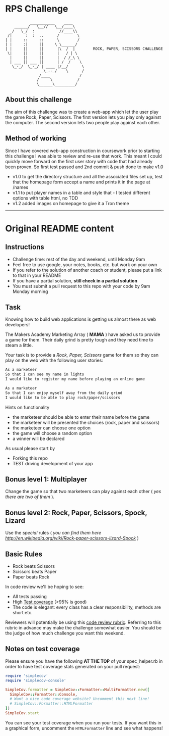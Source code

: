 # RPS Challenge
```
           ___________    ____
    ______/   \__//   \__/____\
  _/   \_/  :           //____\\
 /|      :  :  ..      /        \
| |     ::     ::      \        /
| |     :|     ||     \ \______/
| |     ||     ||      |\  /  |        ROCK, PAPER, SCISSORS CHALLENGE
 \|     ||     ||      |   / | \
  |     ||     ||      |  / /_\ \
  | ___ || ___ ||      | /  /    \
   \_-_/  \_-_/ | ____ |/__/      \
                _\_--_/    \      /
               /____             /
              /     \           /
              \______\_________/
```
About this challenge
-------------
The aim of this challenge was to create a web-app which let the user play the game Rock, Paper, Scissors. The first version lets you play only against the computer. The second version lets two people play against each other.

Method of working
-------------
Since I have covered web-app construction in coursework prior to starting this challenge I was able to review and re-use that work. This meant I could quickly move forward on the first user story with code that had already been proven. So first test passed and 2nd commit & push done to make v1.0 
- v1.0 to get the directory structure and all the associated files set up, test that the homepage form accept a name and prints it in the page at /names
- v1.1 to put player names in a table and style that - I tested different options with table html, no TDD
- v1.2 added images on homepage to give it a Tron theme
-----------
Original README content
========
Instructions
-------

* Challenge time: rest of the day and weekend, until Monday 9am
* Feel free to use google, your notes, books, etc. but work on your own
* If you refer to the solution of another coach or student, please put a link to that in your README
* If you have a partial solution, **still check in a partial solution**
* You must submit a pull request to this repo with your code by 9am Monday morning

Task
----

Knowing how to build web applications is getting us almost there as web developers!

The Makers Academy Marketing Array ( **MAMA** ) have asked us to provide a game for them. Their daily grind is pretty tough and they need time to steam a little.

Your task is to provide a _Rock, Paper, Scissors_ game for them so they can play on the web with the following user stories:

```sh
As a marketeer
So that I can see my name in lights
I would like to register my name before playing an online game

As a marketeer
So that I can enjoy myself away from the daily grind
I would like to be able to play rock/paper/scissors
```

Hints on functionality

- the marketeer should be able to enter their name before the game
- the marketeer will be presented the choices (rock, paper and scissors)
- the marketeer can choose one option
- the game will choose a random option
- a winner will be declared


As usual please start by

* Forking this repo
* TEST driving development of your app


## Bonus level 1: Multiplayer

Change the game so that two marketeers can play against each other ( _yes there are two of them_ ).

## Bonus level 2: Rock, Paper, Scissors, Spock, Lizard

Use the _special_ rules ( _you can find them here http://en.wikipedia.org/wiki/Rock-paper-scissors-lizard-Spock_ )

## Basic Rules

- Rock beats Scissors
- Scissors beats Paper
- Paper beats Rock

In code review we'll be hoping to see:

* All tests passing
* High [Test coverage](https://github.com/makersacademy/course/blob/master/pills/test_coverage.md) (>95% is good)
* The code is elegant: every class has a clear responsibility, methods are short etc.

Reviewers will potentially be using this [code review rubric](docs/review.md).  Referring to this rubric in advance may make the challenge somewhat easier.  You should be the judge of how much challenge you want this weekend.

Notes on test coverage
----------------------

Please ensure you have the following **AT THE TOP** of your spec_helper.rb in order to have test coverage stats generated
on your pull request:

```ruby
require 'simplecov'
require 'simplecov-console'

SimpleCov.formatter = SimpleCov::Formatter::MultiFormatter.new([
  SimpleCov::Formatter::Console,
  # Want a nice code coverage website? Uncomment this next line!
  # SimpleCov::Formatter::HTMLFormatter
])
SimpleCov.start
```

You can see your test coverage when you run your tests. If you want this in a graphical form, uncomment the `HTMLFormatter` line and see what happens!
